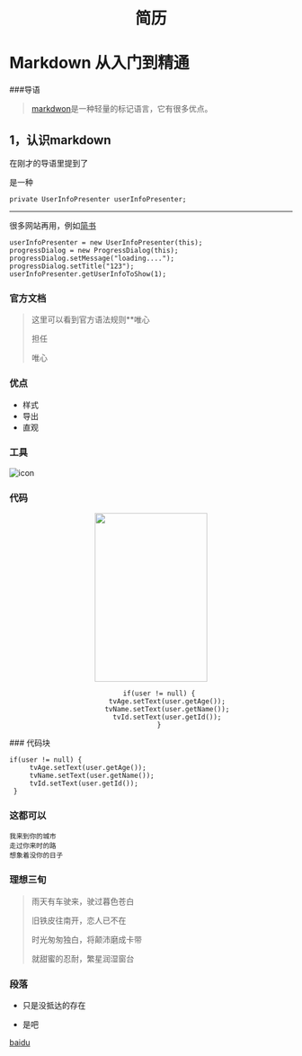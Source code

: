 # <center>简历</center>

# Markdown 从入门到精通
###导语
> [markdwon](http://www.baidu.com)是一种轻量的标记语言，它有很多优点。

## 1，认识markdown

在刚才的导语里提到了

是一种

	private UserInfoPresenter userInfoPresenter;


***

很多网站再用，例如[简书](http://jianshu.io)  

	userInfoPresenter = new UserInfoPresenter(this);  
 	progressDialog = new ProgressDialog(this);
 	progressDialog.setMessage("loading....");
 	progressDialog.setTitle("123");
 	userInfoPresenter.getUserInfoToShow(1);

### 官方文档
> 这里可以看到官方语法规则**唯心
>
> 担任
>
> 唯心

### 优点
* 样式
* 导出
* 直观

### 工具
![icon](http://ww3.sinaimg.cn/large/006y8lVagw1fag19nkc77j31kw23u1kx.jpg)


### 代码
<center>
<img src="http://ww3.sinaimg.cn/large/006y8lVagw1fag19nkc77j31kw23u1kx.jpg" width=200 height= 300/>

		if(user != null) {
            tvAge.setText(user.getAge());
            tvName.setText(user.getName());
            tvId.setText(user.getId());
        }
</center>
### 代码块
 
 <pre><code>if(user != null) {
     tvAge.setText(user.getAge());
     tvName.setText(user.getName());
     tvId.setText(user.getId());
 }
</code></pre>


### 这都可以
	我来到你的城市
	走过你来时的路
	想象着没你的日子
	
	
### 理想三旬

> 雨天有车驶来，驶过暮色苍白
> 
> 旧铁皮往南开，恋人已不在
> 
> 时光匆匆独白，将颠沛磨成卡带
> 
> 就甜蜜的忍耐，繁星润湿窗台
> 
> 
> 
### 段落


+ 只是没抵达的存在

* 是吧

[baidu](https://www.baidu.com)
